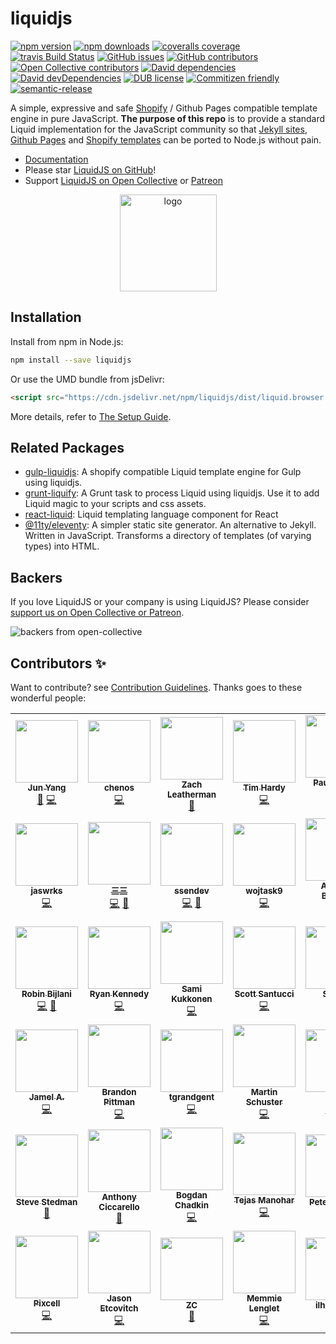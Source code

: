 # liquidjs
[![npm version](https://img.shields.io/npm/v/liquidjs.svg)](https://www.npmjs.org/package/liquidjs)
[![npm downloads](https://img.shields.io/npm/dm/liquidjs.svg)](https://www.npmjs.org/package/liquidjs)
[![coveralls coverage](https://img.shields.io/coveralls/harttle/liquidjs.svg)](https://coveralls.io/github/harttle/liquidjs?branch=master)
[![travis Build Status](https://travis-ci.org/harttle/liquidjs.svg?branch=master)](https://travis-ci.org/harttle/liquidjs)
[![GitHub issues](https://img.shields.io/github/issues-closed/harttle/liquidjs.svg)](https://github.com/harttle/liquidjs/issues)
[![GitHub contributors](https://img.shields.io/github/contributors/harttle/liquidjs.svg)](https://github.com/harttle/liquidjs/graphs/contributors)
[![Open Collective contributors](https://img.shields.io/opencollective/all/liquidjs)](https://opencollective.com/liquidjs)
[![David dependencies](https://img.shields.io/david/harttle/liquidjs.svg)](https://david-dm.org/harttle/liquidjs)
[![David devDependencies](https://img.shields.io/david/dev/harttle/liquidjs.svg)](https://david-dm.org/harttle/liquidjs?type=dev)
[![DUB license](https://img.shields.io/dub/l/vibe-d.svg)](https://github.com/harttle/liquidjs/blob/master/LICENSE)
[![Commitizen friendly](https://img.shields.io/badge/commitizen-friendly-brightgreen.svg)](https://github.com/angular/angular.js/blob/master/DEVELOPERS.md#commits)
[![semantic-release](https://img.shields.io/badge/%20%20%F0%9F%93%A6%F0%9F%9A%80-semantic--release-e10079.svg)](https://github.com/harttle/liquidjs)

A simple, expressive and safe [Shopify][shopify/liquid] / Github Pages compatible template engine in pure JavaScript.
**The purpose of this repo** is to provide a standard Liquid implementation for the JavaScript community so that [Jekyll sites](https://jekyllrb.com), [Github Pages](https://pages.github.com/) and [Shopify templates](https://themes.shopify.com/) can be ported to Node.js without pain.

* [Documentation][doc]
* Please star [LiquidJS on GitHub][github]!
* Support [LiquidJS on Open Collective][oc] or [Patreon][patreon]

<p align="center"><a href="https://liquidjs.com"><img height="155px" width="155px" src="https://liquidjs.com/icon/mstile-310x310.png" alt="logo"></a></p>

## Installation

Install from npm in Node.js:

```bash
npm install --save liquidjs
```

Or use the UMD bundle from jsDelivr:

```html
<script src="https://cdn.jsdelivr.net/npm/liquidjs/dist/liquid.browser.min.js"></script>
```

More details, refer to [The Setup Guide][setup].

## Related Packages

* [gulp-liquidjs](https://www.npmjs.com/package/@tuanpham-dev/gulp-liquidjs): A shopify compatible Liquid template engine for Gulp using liquidjs.
* [grunt-liquify](https://www.npmjs.com/package/grunt-liquify): A Grunt task to process Liquid using liquidjs. Use it to add Liquid magic to your scripts and css assets.
* [react-liquid](https://github.com/aquibm/react-liquid#readme): Liquid templating language component for React
* [@11ty/eleventy](https://www.npmjs.com/package/@11ty/eleventy): A simpler static site generator. An alternative to Jekyll. Written in JavaScript. Transforms a directory of templates (of varying types) into HTML.

## Backers

If you love LiquidJS or your company is using LiquidJS? Please consider [support us on Open Collective or Patreon][financial-support].

![backers from open-collective](https://opencollective.com/liquidjs/tiers/backer.svg?avatarHeight=97)

## Contributors ✨

Want to contribute? see [Contribution Guidelines][contribution]. Thanks goes to these wonderful people:

<!-- ALL-CONTRIBUTORS-LIST:START - Do not remove or modify this section -->
<!-- prettier-ignore-start -->
<!-- markdownlint-disable -->
<table>
  <tr>
    <td align="center"><a href="https://harttle.land"><img src="https://avatars3.githubusercontent.com/u/4427974?v=4?s=100" width="100px;" alt=""/><br /><sub><b>Jun Yang</b></sub></a><br /><a href="#maintenance-harttle" title="Maintenance">🚧</a> <a href="https://github.com/harttle/liquidjs/commits?author=harttle" title="Code">💻</a></td>
    <td align="center"><a href="https://github.com/chenos"><img src="https://avatars0.githubusercontent.com/u/2993310?v=4?s=100" width="100px;" alt=""/><br /><sub><b>chenos</b></sub></a><br /><a href="https://github.com/harttle/liquidjs/commits?author=chenos" title="Code">💻</a></td>
    <td align="center"><a href="https://zachleat.com/"><img src="https://avatars2.githubusercontent.com/u/39355?v=4?s=100" width="100px;" alt=""/><br /><sub><b>Zach Leatherman</b></sub></a><br /><a href="https://github.com/harttle/liquidjs/issues?q=author%3Azachleat" title="Bug reports">🐛</a></td>
    <td align="center"><a href="https://github.com/thardy"><img src="https://avatars3.githubusercontent.com/u/120636?v=4?s=100" width="100px;" alt=""/><br /><sub><b>Tim Hardy</b></sub></a><br /><a href="https://github.com/harttle/liquidjs/commits?author=thardy" title="Code">💻</a></td>
    <td align="center"><a href="https://paulrobertlloyd.com/"><img src="https://avatars3.githubusercontent.com/u/813383?v=4?s=100" width="100px;" alt=""/><br /><sub><b>Paul Robert Lloyd</b></sub></a><br /><a href="https://github.com/harttle/liquidjs/commits?author=paulrobertlloyd" title="Code">💻</a> <a href="https://github.com/harttle/liquidjs/issues?q=author%3Apaulrobertlloyd" title="Bug reports">🐛</a></td>
    <td align="center"><a href="https://twitter.com/alecdotbiz"><img src="https://avatars2.githubusercontent.com/u/1925840?v=4?s=100" width="100px;" alt=""/><br /><sub><b>Alec Larson</b></sub></a><br /><a href="https://github.com/harttle/liquidjs/commits?author=aleclarson" title="Code">💻</a></td>
    <td align="center"><a href="https://github.com/pmalouin"><img src="https://avatars1.githubusercontent.com/u/1411117?v=4?s=100" width="100px;" alt=""/><br /><sub><b>Patrick Malouin</b></sub></a><br /><a href="https://github.com/harttle/liquidjs/commits?author=pmalouin" title="Code">💻</a> <a href="https://github.com/harttle/liquidjs/commits?author=pmalouin" title="Documentation">📖</a></td>
  </tr>
  <tr>
    <td align="center"><a href="https://jaswrks.com"><img src="https://avatars3.githubusercontent.com/u/1563559?v=4?s=100" width="100px;" alt=""/><br /><sub><b>jaswrks</b></sub></a><br /><a href="https://github.com/harttle/liquidjs/commits?author=jaswrks" title="Code">💻</a></td>
    <td align="center"><a href="https://oott123.com"><img src="https://avatars2.githubusercontent.com/u/905663?v=4?s=100" width="100px;" alt=""/><br /><sub><b>三三</b></sub></a><br /><a href="https://github.com/harttle/liquidjs/commits?author=oott123" title="Code">💻</a> <a href="#ideas-oott123" title="Ideas, Planning, & Feedback">🤔</a></td>
    <td align="center"><a href="https://github.com/ssendev"><img src="https://avatars0.githubusercontent.com/u/450793?v=4?s=100" width="100px;" alt=""/><br /><sub><b>ssendev</b></sub></a><br /><a href="https://github.com/harttle/liquidjs/commits?author=ssendev" title="Code">💻</a> <a href="https://github.com/harttle/liquidjs/commits?author=ssendev" title="Documentation">📖</a></td>
    <td align="center"><a href="https://github.com/wojtask9"><img src="https://avatars3.githubusercontent.com/u/6099236?v=4?s=100" width="100px;" alt=""/><br /><sub><b>wojtask9</b></sub></a><br /><a href="https://github.com/harttle/liquidjs/commits?author=wojtask9" title="Code">💻</a></td>
    <td align="center"><a href="https://github.com/thelornenelson"><img src="https://avatars3.githubusercontent.com/u/24596583?v=4?s=100" width="100px;" alt=""/><br /><sub><b>Andrew Barclay</b></sub></a><br /><a href="https://github.com/harttle/liquidjs/commits?author=thelornenelson" title="Code">💻</a></td>
    <td align="center"><a href="https://www.stam.pr/"><img src="https://avatars2.githubusercontent.com/u/142338?v=4?s=100" width="100px;" alt=""/><br /><sub><b>Cory Mawhorter</b></sub></a><br /><a href="https://github.com/harttle/liquidjs/commits?author=cmawhorter" title="Code">💻</a></td>
    <td align="center"><a href="https://github.com/thehappybug"><img src="https://avatars0.githubusercontent.com/u/3393530?v=4?s=100" width="100px;" alt=""/><br /><sub><b>Mehdi Jaffery</b></sub></a><br /><a href="https://github.com/harttle/liquidjs/commits?author=thehappybug" title="Code">💻</a></td>
  </tr>
  <tr>
    <td align="center"><a href="https://github.com/robinbijlani"><img src="https://avatars0.githubusercontent.com/u/2503108?v=4?s=100" width="100px;" alt=""/><br /><sub><b>Robin Bijlani</b></sub></a><br /><a href="https://github.com/harttle/liquidjs/commits?author=robinbijlani" title="Code">💻</a> <a href="https://github.com/harttle/liquidjs/issues?q=author%3Arobinbijlani" title="Bug reports">🐛</a></td>
    <td align="center"><a href="https://www.rmkennedy.com"><img src="https://avatars3.githubusercontent.com/u/8356669?v=4?s=100" width="100px;" alt=""/><br /><sub><b>Ryan Kennedy</b></sub></a><br /><a href="https://github.com/harttle/liquidjs/commits?author=ryaninvents" title="Code">💻</a></td>
    <td align="center"><a href="https://github.com/strax"><img src="https://avatars2.githubusercontent.com/u/587213?v=4?s=100" width="100px;" alt=""/><br /><sub><b>Sami Kukkonen</b></sub></a><br /><a href="https://github.com/harttle/liquidjs/commits?author=strax" title="Code">💻</a></td>
    <td align="center"><a href="https://ScottFreeCode.github.io/"><img src="https://avatars3.githubusercontent.com/u/16506071?v=4?s=100" width="100px;" alt=""/><br /><sub><b>Scott Santucci</b></sub></a><br /><a href="https://github.com/harttle/liquidjs/commits?author=ScottFreeCode" title="Code">💻</a></td>
    <td align="center"><a href="http://stevenrescigno.com"><img src="https://avatars3.githubusercontent.com/u/8505293?v=4?s=100" width="100px;" alt=""/><br /><sub><b>Steven </b></sub></a><br /><a href="#example-stevenanthonyrevo" title="Examples">💡</a> <a href="https://github.com/harttle/liquidjs/commits?author=stevenanthonyrevo" title="Code">💻</a></td>
    <td align="center"><a href="https://efcl.info/"><img src="https://avatars1.githubusercontent.com/u/19714?v=4?s=100" width="100px;" alt=""/><br /><sub><b>azu</b></sub></a><br /><a href="https://github.com/harttle/liquidjs/commits?author=azu" title="Documentation">📖</a></td>
    <td align="center"><a href="https://github.com/wyozi"><img src="https://avatars3.githubusercontent.com/u/4894573?v=4?s=100" width="100px;" alt=""/><br /><sub><b>Joonas</b></sub></a><br /><a href="https://github.com/harttle/liquidjs/commits?author=wyozi" title="Code">💻</a></td>
  </tr>
  <tr>
    <td align="center"><a href="https://github.com/jamelait"><img src="https://avatars1.githubusercontent.com/u/14369255?v=4?s=100" width="100px;" alt=""/><br /><sub><b>Jamel A.</b></sub></a><br /><a href="https://github.com/harttle/liquidjs/commits?author=jamelait" title="Code">💻</a></td>
    <td align="center"><a href="https://brandonpittman.net"><img src="https://avatars0.githubusercontent.com/u/967145?v=4?s=100" width="100px;" alt=""/><br /><sub><b>Brandon Pittman</b></sub></a><br /><a href="https://github.com/harttle/liquidjs/commits?author=brandonpittman" title="Code">💻</a></td>
    <td align="center"><a href="https://github.com/tgrandgent"><img src="https://avatars3.githubusercontent.com/u/17069042?v=4?s=100" width="100px;" alt=""/><br /><sub><b>tgrandgent</b></sub></a><br /><a href="https://github.com/harttle/liquidjs/commits?author=tgrandgent" title="Code">💻</a></td>
    <td align="center"><a href="https://github.com/mastodon0"><img src="https://avatars1.githubusercontent.com/u/7924332?v=4?s=100" width="100px;" alt=""/><br /><sub><b>Martin Schuster</b></sub></a><br /><a href="https://github.com/harttle/liquidjs/commits?author=mastodon0" title="Code">💻</a></td>
    <td align="center"><a href="http://js.chenlei.me"><img src="https://avatars0.githubusercontent.com/u/6339390?v=4?s=100" width="100px;" alt=""/><br /><sub><b>Ray</b></sub></a><br /><a href="https://github.com/harttle/liquidjs/commits?author=richardo2016" title="Tests">⚠️</a> <a href="https://github.com/harttle/liquidjs/commits?author=richardo2016" title="Code">💻</a></td>
    <td align="center"><a href="https://github.com/CriGoT"><img src="https://avatars0.githubusercontent.com/u/1936786?v=4?s=100" width="100px;" alt=""/><br /><sub><b>Cristofer Gonzales</b></sub></a><br /><a href="https://github.com/harttle/liquidjs/commits?author=CriGoT" title="Code">💻</a></td>
    <td align="center"><a href="https://www.raymondcamden.com"><img src="https://avatars3.githubusercontent.com/u/393660?v=4?s=100" width="100px;" alt=""/><br /><sub><b>Raymond Camden</b></sub></a><br /><a href="https://github.com/harttle/liquidjs/commits?author=cfjedimaster" title="Documentation">📖</a></td>
  </tr>
  <tr>
    <td align="center"><a href="https://stedman.dev"><img src="https://avatars1.githubusercontent.com/u/183122?v=4?s=100" width="100px;" alt=""/><br /><sub><b>Steve Stedman</b></sub></a><br /><a href="https://github.com/harttle/liquidjs/commits?author=stedman" title="Documentation">📖</a></td>
    <td align="center"><a href="https://ciccarello.me"><img src="https://avatars0.githubusercontent.com/u/11273838?v=4?s=100" width="100px;" alt=""/><br /><sub><b>Anthony Ciccarello</b></sub></a><br /><a href="https://github.com/harttle/liquidjs/commits?author=aciccarello" title="Documentation">📖</a></td>
    <td align="center"><a href="https://twitter.com/IAmTrySound"><img src="https://avatars0.githubusercontent.com/u/5635476?v=4?s=100" width="100px;" alt=""/><br /><sub><b>Bogdan Chadkin</b></sub></a><br /><a href="https://github.com/harttle/liquidjs/commits?author=TrySound" title="Code">💻</a></td>
    <td align="center"><a href="https://hightouch.io"><img src="https://avatars0.githubusercontent.com/u/5959235?v=4?s=100" width="100px;" alt=""/><br /><sub><b>Tejas Manohar</b></sub></a><br /><a href="https://github.com/harttle/liquidjs/commits?author=tejasmanohar" title="Code">💻</a></td>
    <td align="center"><a href="http://about.me/peterdehaan"><img src="https://avatars2.githubusercontent.com/u/557895?v=4?s=100" width="100px;" alt=""/><br /><sub><b>Peter deHaan</b></sub></a><br /><a href="https://github.com/harttle/liquidjs/commits?author=pdehaan" title="Documentation">📖</a></td>
    <td align="center"><a href="https://github.com/amit777"><img src="https://avatars0.githubusercontent.com/u/2703309?v=4?s=100" width="100px;" alt=""/><br /><sub><b>amit777</b></sub></a><br /><a href="https://github.com/harttle/liquidjs/commits?author=amit777" title="Code">💻</a> <a href="#financial-amit777" title="Financial">💵</a></td>
    <td align="center"><a href="http://www.ifi.uzh.ch/en/ce/people/schuldenzucker.html"><img src="https://avatars3.githubusercontent.com/u/1100776?v=4?s=100" width="100px;" alt=""/><br /><sub><b>Steffen Schuldenzucker</b></sub></a><br /><a href="https://github.com/harttle/liquidjs/commits?author=sschuldenzucker" title="Code">💻</a></td>
  </tr>
  <tr>
    <td align="center"><a href="https://github.com/Pixcell"><img src="https://avatars0.githubusercontent.com/u/4005291?v=4?s=100" width="100px;" alt=""/><br /><sub><b>Pixcell</b></sub></a><br /><a href="https://github.com/harttle/liquidjs/commits?author=Pixcell" title="Code">💻</a></td>
    <td align="center"><a href="https://jasonet.co"><img src="https://avatars.githubusercontent.com/u/10660468?v=4?s=100" width="100px;" alt=""/><br /><sub><b>Jason Etcovitch</b></sub></a><br /><a href="https://github.com/harttle/liquidjs/commits?author=JasonEtco" title="Code">💻</a></td>
    <td align="center"><a href="https://github.com/kayuapi"><img src="https://avatars.githubusercontent.com/u/10304328?v=4?s=100" width="100px;" alt=""/><br /><sub><b>ZC</b></sub></a><br /><a href="https://github.com/harttle/liquidjs/commits?author=kayuapi" title="Documentation">📖</a></td>
    <td align="center"><a href="https://memmie.lenglet.name"><img src="https://avatars.githubusercontent.com/u/729275?v=4?s=100" width="100px;" alt=""/><br /><sub><b>Memmie Lenglet</b></sub></a><br /><a href="https://github.com/harttle/liquidjs/commits?author=mems" title="Code">💻</a></td>
    <td align="center"><a href="https://github.com/ilhamdev0"><img src="https://avatars.githubusercontent.com/u/57636145?v=4?s=100" width="100px;" alt=""/><br /><sub><b>ilhamdev0</b></sub></a><br /><a href="https://github.com/harttle/liquidjs/commits?author=ilhamdev0" title="Documentation">📖</a></td>
    <td align="center"><a href="https://github.com/c412216887"><img src="https://avatars.githubusercontent.com/u/29691650?v=4?s=100" width="100px;" alt=""/><br /><sub><b>一饮一啄皆是人生</b></sub></a><br /><a href="https://github.com/harttle/liquidjs/commits?author=c412216887" title="Documentation">📖</a></td>
    <td align="center"><a href="https://digitalinspiration.com/"><img src="https://avatars.githubusercontent.com/u/1344071?v=4?s=100" width="100px;" alt=""/><br /><sub><b>Amit Agarwal</b></sub></a><br /><a href="https://github.com/harttle/liquidjs/commits?author=labnol" title="Documentation">📖</a></td>
  </tr>
</table>

<!-- markdownlint-restore -->
<!-- prettier-ignore-end -->

<!-- ALL-CONTRIBUTORS-LIST:END -->

[shopify/liquid]: https://shopify.github.io/liquid/
[plugins]: https://liquidjs.com/tutorials/plugins.html#Plugin-List
[setup]: https://liquidjs.com/tutorials/setup.html
[doc]: https://liquidjs.com
[github]: https://github.com/harttle/liquidjs
[patreon]: https://www.patreon.com/harttle
[oc]: https://opencollective.com/liquidjs/
[contribution]: https://liquidjs.com/tutorials/contribution-guidelines.html
[financial-support]: https://liquidjs.com/tutorials/contribution-guidelines.html#Financial-Support
